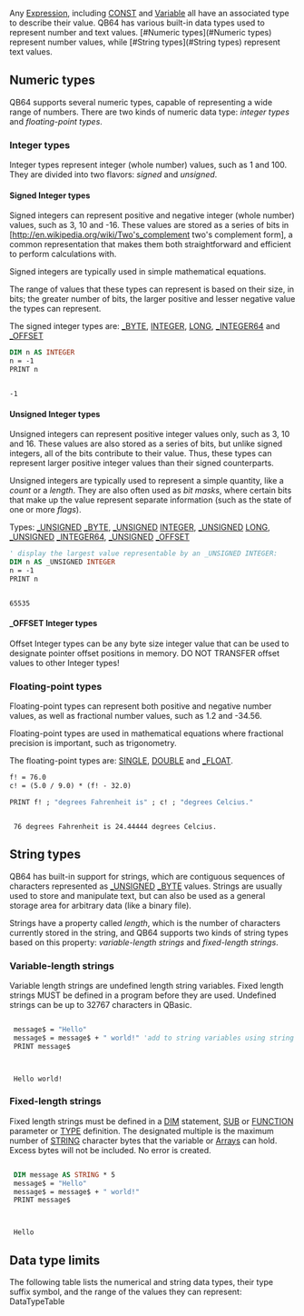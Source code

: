 Any [Expression](Expression), including [CONST](CONST) and [Variable](Variable) all have an associated type to describe their value. QB64 has various built-in data types used to represent number and text values. [#Numeric types](#Numeric types) represent number values, while [#String types](#String types) represent text values.

## Numeric types

QB64 supports several numeric types, capable of representing a wide range of numbers. There are two kinds of numeric data type: *integer types* and *floating-point types*.

### Integer types

Integer types represent integer (whole number) values, such as 1 and 100. They are divided into two flavors: *signed* and *unsigned*.

#### Signed Integer types

Signed integers can represent positive and negative integer (whole number) values, such as 3, 10 and -16. These values are stored as a series of bits in [http://en.wikipedia.org/wiki/Two's_complement two's complement form], a common representation that makes them both straightforward and efficient to perform calculations with.

Signed integers are typically used in simple mathematical equations.

The range of values that these types can represent is based on their size, in bits; the greater number of bits, the larger positive and lesser negative value the types can represent.

The signed integer types are: [_BYTE](_BYTE), [INTEGER](INTEGER), [LONG](LONG), [_INTEGER64](_INTEGER64) and [_OFFSET](_OFFSET)


```vb
DIM n AS INTEGER
n = -1
PRINT n

```

```text

-1

```


#### Unsigned Integer types

Unsigned integers can represent positive integer values only, such as 3, 10 and 16. These values are also stored as a series of bits, but unlike signed integers, all of the bits contribute to their value. Thus, these types can represent larger positive integer values than their signed counterparts.

Unsigned integers are typically used to represent a simple quantity, like a *count* or a *length*. They are also often used as *bit masks*, where certain bits that make up the value represent separate information (such as the state of one or more *flags*).

Types: [_UNSIGNED](_UNSIGNED) [_BYTE](_BYTE), [_UNSIGNED](_UNSIGNED) [INTEGER](INTEGER), [_UNSIGNED](_UNSIGNED) [LONG](LONG), [_UNSIGNED](_UNSIGNED) [_INTEGER64](_INTEGER64), [_UNSIGNED](_UNSIGNED) [_OFFSET](_OFFSET)



```vb
' display the largest value representable by an _UNSIGNED INTEGER:
DIM n AS _UNSIGNED INTEGER
n = -1
PRINT n

```

```text

65535

```



#### _OFFSET Integer types


Offset Integer types can be any byte size integer value that can be used to designate pointer offset positions in memory. DO NOT TRANSFER offset values to other Integer types!


### Floating-point types

Floating-point types can represent both positive and negative number values, as well as fractional number values, such as 1.2 and -34.56.

Floating-point types are used in mathematical equations where fractional precision is important, such as trigonometry.

The floating-point types are: [SINGLE](SINGLE), [DOUBLE](DOUBLE) and [_FLOAT](_FLOAT).



```vb
f! = 76.0
c! = (5.0 / 9.0) * (f! - 32.0)

PRINT f! ; "degrees Fahrenheit is" ; c! ; "degrees Celcius."

```

```text

 76 degrees Fahrenheit is 24.44444 degrees Celcius.

```


## String types

QB64 has built-in support for strings, which are contiguous sequences of characters represented as [_UNSIGNED](_UNSIGNED) [_BYTE](_BYTE) values. Strings are usually used to store and manipulate text, but can also be used as a general storage area for arbitrary data (like a binary file).

Strings have a property called *length*, which is the number of characters currently stored in the string, and QB64 supports two kinds of string types based on this property: *variable-length strings* and *fixed-length strings*.

### Variable-length strings


Variable length strings are undefined length string variables. Fixed length strings MUST be defined in a program before they are used. Undefined strings can be up to 32767 characters in QBasic. 



```vb

 message$ = "Hello"
 message$ = message$ + " world!" 'add to string variables using string concatenation only! 
 PRINT message$

```

```text


 Hello world!

```


### Fixed-length strings


Fixed length strings must be defined in a [DIM](DIM) statement, [SUB](SUB) or [FUNCTION](FUNCTION) parameter or [TYPE](TYPE) definition. The designated multiple is the maximum number of [STRING](STRING) character bytes that the variable or [Arrays](Arrays) can hold. Excess bytes will not be included. No error is created.



```vb

 DIM message AS STRING * 5
 message$ = "Hello"
 message$ = message$ + " world!"
 PRINT message$

```

```text


 Hello

```


## Data type limits

The following table lists the numerical and string data types, their type suffix symbol, and the range of the values they can represent:
DataTypeTable




